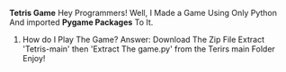 <b>Tetris Game</b>
Hey Programmers! Well, I Made a Game Using Only Python And imported <b>Pygame Packages</b> To It.
1) How do I Play The Game?
   Answer: Download The Zip File Extract 'Tetris-main' then 'Extract The game.py' from the Terirs main Folder
Enjoy!

